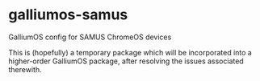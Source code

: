 # galliumos-samus

GalliumOS config for SAMUS ChromeOS devices

This is (hopefully) a temporary package which will be incorporated into
a higher-order GalliumOS package, after resolving the issues associated
therewith.

